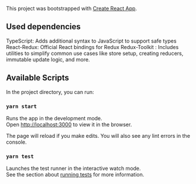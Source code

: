 This project was bootstrapped with [Create React App](https://github.com/facebook/create-react-app).

## Used dependencies

TypeScript: Adds additional syntax to JavaScript to support safe types
React-Redux: Official React bindings for Redux
Redux-Toolkit : Includes utilities to simplify common use cases like store setup, creating reducers, immutable update logic, and more.
## Available Scripts

In the project directory, you can run:

### `yarn start`

Runs the app in the development mode.\
Open [http://localhost:3000](http://localhost:3000) to view it in the browser.

The page will reload if you make edits.
You will also see any lint errors in the console.

### `yarn test`

Launches the test runner in the interactive watch mode.\
See the section about [running tests](https://facebook.github.io/create-react-app/docs/running-tests) for more information.
